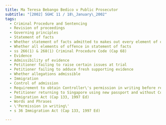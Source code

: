 ```yaml
---
title: Ma Teresa Bebango Bedico v Public Prosecutor 
subtitle: "[2002] SGHC 11 / 18\_January\_2002"
tags:
  - Criminal Procedure and Sentencing
  - Revision of proceedings
  - Governing principles
  - Statement of facts
  - Whether statement of facts admitted to makes out every element of offence
  - Whether all elements of offence in statement of facts
  - ss 266(1) & 268(1) Criminal Procedure Code (Cap 68)
  - Evidence
  - Admissibility of evidence
  - Petitioner failing to raise certain issues at trial
  - Petitioner failing to adduce fresh supporting evidence
  - Whether allegations admissible
  - Immigration
  - Control of admission
  - Requirement to obtain Controller\'s permission in writing before re-entry
  - Petitioner returning to Singapore using new passport and without Controller\'s prior written permission
  - Immigration Act (Cap 133, 1997 Ed)
  - Words and Phrases
  - \'Permission in writing\'
  - s 36 Immigration Act (Cap 133, 1997 Ed)

---
```


